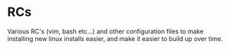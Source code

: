 # RCs
Various RC's (vim, bash etc...) and other configuration files to make installing new linux installs easier, and make it easier to build up over time.
